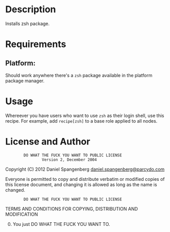 Description
===========

Installs zsh package.

Requirements
============

## Platform:

Should work anywhere there's a `zsh` package available in the platform
package manager.

Usage
=====

Whereever you have users who want to use `zsh` as their login shell,
use this recipe. For example, add `recipe[zsh]` to a base role applied
to all nodes.

License and Author
==================

            DO WHAT THE FUCK YOU WANT TO PUBLIC LICENSE
                    Version 2, December 2004

 Copyright (C) 2012 Daniel Spangenberg <daniel.spangenberg@parcydo.com>

 Everyone is permitted to copy and distribute verbatim or modified
 copies of this license document, and changing it is allowed as long
 as the name is changed.

            DO WHAT THE FUCK YOU WANT TO PUBLIC LICENSE
   TERMS AND CONDITIONS FOR COPYING, DISTRIBUTION AND MODIFICATION

  0. You just DO WHAT THE FUCK YOU WANT TO.
